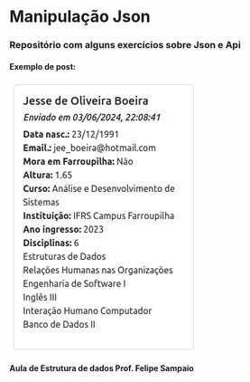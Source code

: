 # Manipulação Json

### Repositório com alguns exercícios sobre Json e Api

#### Exemplo de post:
![](/src/ModeloJson.png "This is a sample image.")

**Aula de Estrutura de dados Prof. Felipe Sampaio**
